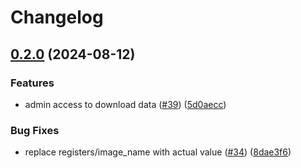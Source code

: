 # Changelog

## [0.2.0](https://github.com/gitcommitshow/rudder-github-app/compare/v0.1.0...v0.2.0) (2024-08-12)


### Features

* admin access to download data ([#39](https://github.com/gitcommitshow/rudder-github-app/issues/39)) ([5d0aecc](https://github.com/gitcommitshow/rudder-github-app/commit/5d0aecc99fb6f5192b21f7c201638ef0f7522003))


### Bug Fixes

* replace registers/image_name with actual value ([#34](https://github.com/gitcommitshow/rudder-github-app/issues/34)) ([8dae3f6](https://github.com/gitcommitshow/rudder-github-app/commit/8dae3f6b7e6eb0b74695cffd599cf515a226054c))
